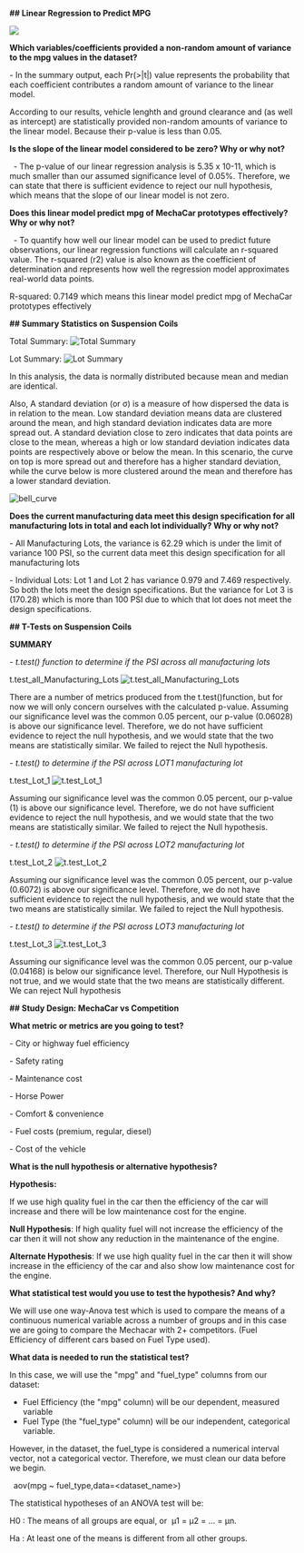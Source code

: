 
**## Linear Regression to Predict MPG**

![](https://github.com/AditiOracle/MechaCar_Statistical_Analysis/blob/main/Resources/Deliverable_1_lm.png)

**Which variables/coefficients provided a non-random amount of variance to the mpg values in the dataset?**

\- In the summary output, each Pr(>|t|) value represents the probability that each coefficient contributes a random amount of variance to the linear model.

According to our results, vehicle lenghth and ground clearance and (as well as intercept) are statistically provided non-random amounts of variance to the linear model. Because their p-value is less than 0.05.

**Is the slope of the linear model considered to be zero? Why or why not?**

` `- The p-value of our linear regression analysis is 5.35 x 10-11, which is much smaller than our assumed significance level of 0.05%. Therefore, we can state that there is sufficient evidence to reject our null hypothesis, which means that the slope of our linear model is not zero.

**Does this linear model predict mpg of MechaCar prototypes effectively? Why or why not?**

` `- To quantify how well our linear model can be used to predict future observations, our linear regression functions will calculate an r-squared value. The r-squared (r2) value is also known as the coefficient of determination and represents how well the regression model approximates real-world data points.

R-squared:  0.7149 which means this linear model predict mpg of MechaCar prototypes effectively

**## Summary Statistics on Suspension Coils**


Total Summary:
![Total Summary](https://github.com/AditiOracle/MechaCar_Statistical_Analysis/blob/main/Resources/total_summary.png)

Lot Summary:
![Lot Summary](https://github.com/AditiOracle/MechaCar_Statistical_Analysis/blob/main/Resources/lot_summary.png)


In this analysis, the data is normally distributed because mean and median are identical. 

Also, A standard deviation (or σ) is a measure of how dispersed the data is in relation to the mean. Low standard deviation means data are clustered around the mean, and high standard deviation indicates data are more spread out. A standard deviation close to zero indicates that data points are close to the mean, whereas a high or low standard deviation indicates data points are respectively above or below the mean. In this scenario, the curve on top is more spread out and therefore has a higher standard deviation, while the curve below is more clustered around the mean and therefore has a lower standard deviation.

![bell_curve](https://github.com/AditiOracle/MechaCar_Statistical_Analysis/blob/main/Resources/bell_curve.png)

**Does the current manufacturing data meet this design specification for all manufacturing lots in total and each lot individually? Why or why not?**

\- All Manufacturing Lots, the variance is 62.29 which is under the limit of variance 100 PSI, so the current data meet this design specification for all manufacturing lots

\- Individual Lots: Lot 1 and Lot 2 has variance 0.979 and 7.469 respectively. So both the lots meet the design specifications. But the variance for Lot 3 is (170.28) which is more than 100 PSI due to which that lot does not meet the design specifications.

**## T-Tests on Suspension Coils**

**SUMMARY**

*- t.test() function to determine if the PSI across all manufacturing lots*

t.test_all_Manufacturing_Lots
![t.test_all_Manufacturing_Lots](https://github.com/AditiOracle/MechaCar_Statistical_Analysis/blob/main/Resources/t_test_all_lots.png)

There are a number of metrics produced from the t.test()function, but for now we will only concern ourselves with the calculated p-value. Assuming our significance level was the common 0.05 percent, our p-value (0.06028) is above our significance level. Therefore, we do not have sufficient evidence to reject the null hypothesis, and we would state that the two means are statistically similar. We failed to reject the Null hypothesis.

*- t.test() to determine if the PSI across LOT1 manufacturing lot*

t.test_Lot_1
![t.test_Lot_1](https://github.com/AditiOracle/MechaCar_Statistical_Analysis/blob/main/Resources/t_test_Lot1.png)

Assuming our significance level was the common 0.05 percent, our p-value (1) is above our significance level. Therefore, we do not have sufficient evidence to reject the null hypothesis, and we would state that the two means are statistically similar. We failed to reject the Null hypothesis.

*- t.test() to determine if the PSI across LOT2 manufacturing lot*

t.test_Lot_2
![t.test_Lot_2](https://github.com/AditiOracle/MechaCar_Statistical_Analysis/blob/main/Resources/t_test_Lot2.png)

Assuming our significance level was the common 0.05 percent, our p-value (0.6072) is above our significance level. Therefore, we do not have sufficient evidence to reject the null hypothesis, and we would state that the two means are statistically similar. We failed to reject the Null hypothesis.

*- t.test() to determine if the PSI across LOT3 manufacturing lot*

t.test_Lot_3
![t.test_Lot_3](https://github.com/AditiOracle/MechaCar_Statistical_Analysis/blob/main/Resources/t_test_Lot3.png)

Assuming our significance level was the common 0.05 percent, our p-value (0.04168) is below our significance level. Therefore, our Null Hypothesis is not true, and we would state that the two means are statistically different. We can reject Null hypothesis

**## Study Design: MechaCar vs Competition**

**What metric or metrics are you going to test?**

\- City or highway fuel efficiency

\- Safety rating

\- Maintenance cost

\- Horse Power

\- Comfort & convenience

\- Fuel costs (premium, regular, diesel)

\- Cost of the vehicle

**What is the null hypothesis or alternative hypothesis?**

**Hypothesis:** 

If we use high quality fuel in the car then the efficiency of the car will increase and there will be low maintenance cost for the engine.

**Null Hypothesis**: If high quality fuel will not increase the efficiency of the car then it will not show any reduction in the maintenance of the engine.

**Alternate Hypothesis**: If we use high quality fuel in the car then it will show increase in the efficiency of the car and also show low maintenance cost for the engine.

**What statistical test would you use to test the hypothesis? And why?**

We will use one way-Anova test which is used to compare the means of a continuous numerical variable across a number of groups and in this case we are going to compare the Mechacar with 2+ competitors. (Fuel Efficiency of different cars based on Fuel Type used).

**What data is needed to run the statistical test?**

In this case, we will use the "mpg" and "fuel\_type" columns from our dataset:

- Fuel Efficiency (the "mpg" column) will be our dependent, measured variable
- Fuel Type (the "fuel\_type" column) will be our independent, categorical variable.

However, in the dataset, the fuel\_type is considered a numerical interval vector, not a categorical vector. Therefore, we must clean our data before we begin.

` `aov(mpg ~ fuel\_type,data=<dataset\_name>)

The statistical hypotheses of an ANOVA test will be:

H0 : The means of all groups are equal, or  µ1 = µ2 = … = µn.

Ha : At least one of the means is different from all other groups.


